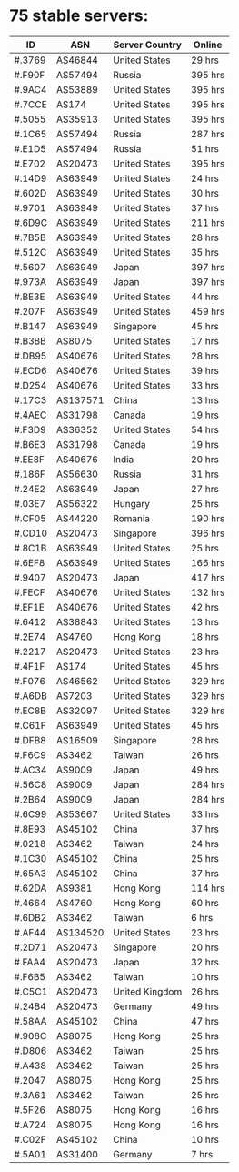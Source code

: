 # 75 stable servers:

| ID | ASN | Server Country | Online |
| ------ | ------ | ------ | ------ |
| #.3769 | AS46844 | United States | 29 hrs |
| #.F90F | AS57494 | Russia | 395 hrs |
| #.9AC4 | AS53889 | United States | 395 hrs |
| #.7CCE | AS174 | United States | 395 hrs |
| #.5055 | AS35913 | United States | 395 hrs |
| #.1C65 | AS57494 | Russia | 287 hrs |
| #.E1D5 | AS57494 | Russia | 51 hrs |
| #.E702 | AS20473 | United States | 395 hrs |
| #.14D9 | AS63949 | United States | 24 hrs |
| #.602D | AS63949 | United States | 30 hrs |
| #.9701 | AS63949 | United States | 37 hrs |
| #.6D9C | AS63949 | United States | 211 hrs |
| #.7B5B | AS63949 | United States | 28 hrs |
| #.512C | AS63949 | United States | 35 hrs |
| #.5607 | AS63949 | Japan | 397 hrs |
| #.973A | AS63949 | Japan | 397 hrs |
| #.BE3E | AS63949 | United States | 44 hrs |
| #.207F | AS63949 | United States | 459 hrs |
| #.B147 | AS63949 | Singapore | 45 hrs |
| #.B3BB | AS8075 | United States | 17 hrs |
| #.DB95 | AS40676 | United States | 28 hrs |
| #.ECD6 | AS40676 | United States | 39 hrs |
| #.D254 | AS40676 | United States | 33 hrs |
| #.17C3 | AS137571 | China | 13 hrs |
| #.4AEC | AS31798 | Canada | 19 hrs |
| #.F3D9 | AS36352 | United States | 54 hrs |
| #.B6E3 | AS31798 | Canada | 19 hrs |
| #.EE8F | AS40676 | India | 20 hrs |
| #.186F | AS56630 | Russia | 31 hrs |
| #.24E2 | AS63949 | Japan | 27 hrs |
| #.03E7 | AS56322 | Hungary | 25 hrs |
| #.CF05 | AS44220 | Romania | 190 hrs |
| #.CD10 | AS20473 | Singapore | 396 hrs |
| #.8C1B | AS63949 | United States | 25 hrs |
| #.6EF8 | AS63949 | United States | 166 hrs |
| #.9407 | AS20473 | Japan | 417 hrs |
| #.FECF | AS40676 | United States | 132 hrs |
| #.EF1E | AS40676 | United States | 42 hrs |
| #.6412 | AS38843 | United States | 13 hrs |
| #.2E74 | AS4760 | Hong Kong | 18 hrs |
| #.2217 | AS20473 | United States | 23 hrs |
| #.4F1F | AS174 | United States | 45 hrs |
| #.F076 | AS46562 | United States | 329 hrs |
| #.A6DB | AS7203 | United States | 329 hrs |
| #.EC8B | AS32097 | United States | 329 hrs |
| #.C61F | AS63949 | United States | 45 hrs |
| #.DFB8 | AS16509 | Singapore | 28 hrs |
| #.F6C9 | AS3462 | Taiwan | 26 hrs |
| #.AC34 | AS9009 | Japan | 49 hrs |
| #.56C8 | AS9009 | Japan | 284 hrs |
| #.2B64 | AS9009 | Japan | 284 hrs |
| #.6C99 | AS53667 | United States | 33 hrs |
| #.8E93 | AS45102 | China | 37 hrs |
| #.0218 | AS3462 | Taiwan | 24 hrs |
| #.1C30 | AS45102 | China | 25 hrs |
| #.65A3 | AS45102 | China | 37 hrs |
| #.62DA | AS9381 | Hong Kong | 114 hrs |
| #.4664 | AS4760 | Hong Kong | 60 hrs |
| #.6DB2 | AS3462 | Taiwan | 6 hrs |
| #.AF44 | AS134520 | United States | 23 hrs |
| #.2D71 | AS20473 | Singapore | 20 hrs |
| #.FAA4 | AS20473 | Japan | 32 hrs |
| #.F6B5 | AS3462 | Taiwan | 10 hrs |
| #.C5C1 | AS20473 | United Kingdom | 26 hrs |
| #.24B4 | AS20473 | Germany | 49 hrs |
| #.58AA | AS45102 | China | 47 hrs |
| #.908C | AS8075 | Hong Kong | 25 hrs |
| #.D806 | AS3462 | Taiwan | 25 hrs |
| #.A438 | AS3462 | Taiwan | 25 hrs |
| #.2047 | AS8075 | Hong Kong | 25 hrs |
| #.3A61 | AS3462 | Taiwan | 25 hrs |
| #.5F26 | AS8075 | Hong Kong | 16 hrs |
| #.A724 | AS8075 | Hong Kong | 16 hrs |
| #.C02F | AS45102 | China | 10 hrs |
| #.5A01 | AS31400 | Germany | 7 hrs |

